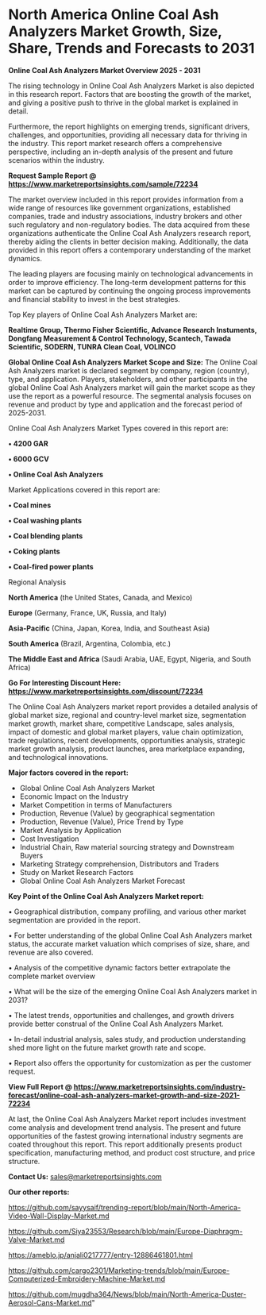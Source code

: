 # North America Online Coal Ash Analyzers Market Growth, Size, Share, Trends and Forecasts to 2031

<Strong> Online Coal Ash Analyzers Market Overview 2025 - 2031</strong>

The rising technology in Online Coal Ash Analyzers Market is also depicted in this research report. Factors that are boosting the growth of the market, and giving a positive push to thrive in the global market is explained in detail.

Furthermore, the report highlights on emerging trends, significant drivers, challenges, and opportunities, providing all necessary data for thriving in the industry. This report market research offers a comprehensive perspective, including an in-depth analysis of the present and future scenarios within the industry.

<strong>Request Sample Report @ <a href=https://www.marketreportsinsights.com/sample/72234>https://www.marketreportsinsights.com/sample/72234</a></strong>

The market overview included in this report provides information from a wide range of resources like government organizations, established companies, trade and industry associations, industry brokers and other such regulatory and non-regulatory bodies. The data acquired from these organizations authenticate the Online Coal Ash Analyzers research report, thereby aiding the clients in better decision making. Additionally, the data provided in this report offers a contemporary understanding of the market dynamics.

The leading players are focusing mainly on technological advancements in order to improve efficiency. The long-term development patterns for this market can be captured by continuing the ongoing process improvements and financial stability to invest in the best strategies.

Top Key players of Online Coal Ash Analyzers Market are:

<strong>Realtime Group, Thermo Fisher Scientific, Advance Research Instuments, Dongfang Measurement & Control Technology, Scantech, Tawada Scientific, SODERN, TUNRA Clean Coal, VOLINCO</strong>

<strong><b>Global Online Coal Ash Analyzers Market Scope and Size:</b></strong>
The Online Coal Ash Analyzers market is declared segment by company, region (country), type, and application. Players, stakeholders, and other participants in the global Online Coal Ash Analyzers market will gain the market scope as they use the report as a powerful resource. The segmental analysis focuses on revenue and product by type and application and the forecast period of 2025-2031.

Online Coal Ash Analyzers Market Types covered in this report are:

<strong>• 4200 GAR

• 6000 GCV

• Online Coal Ash Analyzers</strong>

Market Applications covered in this report are:

<strong>• Coal mines

• Coal washing plants

• Coal blending plants

• Coking plants

• Coal-fired power plants</strong> 

Regional Analysis

<strong>North America</strong> (the United States, Canada, and Mexico)

<strong>Europe</strong> (Germany, France, UK, Russia, and Italy)

<strong>Asia-Pacific</strong> (China, Japan, Korea, India, and Southeast Asia)

<strong>South America</strong> (Brazil, Argentina, Colombia, etc.)

<strong>The Middle East and Africa</strong> (Saudi Arabia, UAE, Egypt, Nigeria, and South Africa)

<strong>Go For Interesting Discount Here: <a href=https://www.marketreportsinsights.com/discount/72234>https://www.marketreportsinsights.com/discount/72234</a></strong>

The Online Coal Ash Analyzers market report provides a detailed analysis of global market size, regional and country-level market size, segmentation market growth, market share, competitive Landscape, sales analysis, impact of domestic and global market players, value chain optimization, trade regulations, recent developments, opportunities analysis, strategic market growth analysis, product launches, area marketplace expanding, and technological innovations.

<strong><b>Major factors covered in the report:</b></strong>
<ul>
  <li>Global Online Coal Ash Analyzers Market </li>
  <li>Economic Impact on the Industry</li>
  <li>Market Competition in terms of Manufacturers</li>
  <li>Production, Revenue (Value) by geographical segmentation</li>
  <li>Production, Revenue (Value), Price Trend by Type</li>
  <li>Market Analysis by Application</li>
  <li>Cost Investigation</li>
  <li>Industrial Chain, Raw material sourcing strategy and Downstream Buyers</li>
  <li>Marketing Strategy comprehension, Distributors and Traders</li>
  <li>Study on Market Research Factors</li>
  <li>Global Online Coal Ash Analyzers Market Forecast</li>
</ul>

<strong><b>Key Point of the Online Coal Ash Analyzers Market report:</b></strong>

• Geographical distribution, company profiling, and various other market segmentation are provided in the report.

• For better understanding of the global Online Coal Ash Analyzers market status, the accurate market valuation which comprises of size, share, and revenue are also covered.

• Analysis of the competitive dynamic factors better extrapolate the complete market overview

• What will be the size of the emerging Online Coal Ash Analyzers market in 2031?

• The latest trends, opportunities and challenges, and growth drivers provide better construal of the Online Coal Ash Analyzers Market.

• In-detail industrial analysis, sales study, and production understanding shed more light on the future market growth rate and scope.

• Report also offers the opportunity for customization as per the customer request.

<strong><b>View Full Report @ <a href=https://www.marketreportsinsights.com/industry-forecast/online-coal-ash-analyzers-market-growth-and-size-2021-72234>https://www.marketreportsinsights.com/industry-forecast/online-coal-ash-analyzers-market-growth-and-size-2021-72234</a></b></strong>


At last, the Online Coal Ash Analyzers Market report includes investment come analysis and development trend analysis. The present and future opportunities of the fastest growing international industry segments are coated throughout this report. This report additionally presents product specification, manufacturing method, and product cost structure, and price structure.

<strong>Contact Us:</strong>
sales@marketreportsinsights.com

<strong>Our other reports:</strong>

<a href=https://github.com/sayysaif/trending-report/blob/main/North-America-Video-Wall-Display-Market.md>https://github.com/sayysaif/trending-report/blob/main/North-America-Video-Wall-Display-Market.md</a>

<a href=https://github.com/Siya23553/Research/blob/main/Europe-Diaphragm-Valve-Market.md>https://github.com/Siya23553/Research/blob/main/Europe-Diaphragm-Valve-Market.md</a>

<a href=https://ameblo.jp/anjali0217777/entry-12886461801.html>https://ameblo.jp/anjali0217777/entry-12886461801.html</a>

<a href=https://github.com/cargo2301/Marketing-trends/blob/main/Europe-Computerized-Embroidery-Machine-Market.md>https://github.com/cargo2301/Marketing-trends/blob/main/Europe-Computerized-Embroidery-Machine-Market.md</a>

<a href=https://github.com/mugdha364/News/blob/main/North-America-Duster-Aerosol-Cans-Market.md>https://github.com/mugdha364/News/blob/main/North-America-Duster-Aerosol-Cans-Market.md</a>"
